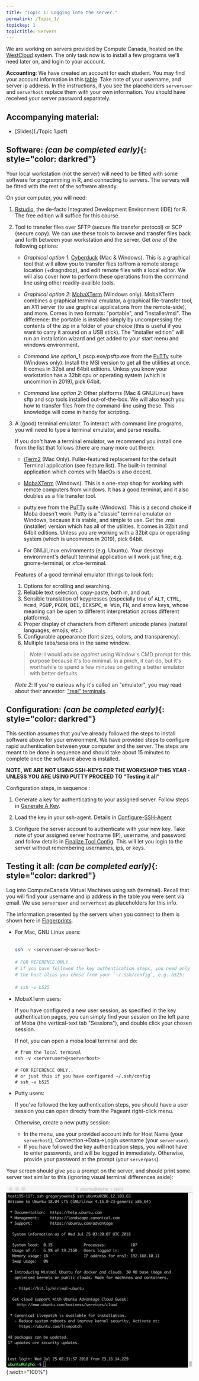 ```yaml
---
title: "Topic 1: Logging into the server."
permalink: /Topic_1/
topickey: 1
topictitle: Servers
---
```


We are working on servers provided by Compute Canada, hosted on the
[WestCloud](https://www.computecanada.ca/research-portal/national-services/compute-canada-cloud/)
system. The only task now is to install a few programs we'll need
later on, and login to your account.

**Accounting**: We have created an account for each student. You may
find your account information in this
[table](https://docs.google.com/spreadsheets/d/1v7k2-XtfiwOoQ3iZHnJyqVXsxgekVGXEtnFIvdk7aqU/edit?usp=sharing). Take
note of your username, and server ip address. In the instructions, if
you see the placeholders `serveruser` and `serverhost` replace them
with your own information. You should have received your server password separately.


Accompanying material:
---------------------

* [Slides](./Topic 1.pdf)



Software: _(can be completed early)_{: style="color: darkred"}
-------------------

Your local workstation (not the server) will need to be fitted with some
software for programming in R, and connecting to servers. The servers
will be fitted with the rest of the software already.

On your computer, you will need:

1. [Rstudio](https://www.rstudio.com/products/rstudio/download2/), the de-facto Integrated Development Environment (IDE) for R.
   The free edition will suffice for this course.

1. Tool to transfer files over SFTP (secure file transfer protocol) or
   SCP (secure copy). We can use these tools to browse and transfer files
   back and forth between your workstation and the server. Get *one* of the following options:

   * _Graphical option 1_: [Cyberduck](https://cyberduck.io/?l=en) (Mac &
    Windows). This is a graphical tool that will allow you to transfer
    files to/from a remote storage location (+dragndrop), and edit remote
    files with a local editor. We will also cover how to perform these
    operations from the command line using other readily-availble
    tools.

   * _Graphical option 2_:
   [MobaXTerm](https://mobaxterm.mobatek.net/download-home-edition.html)
   (Windows only). MobaXTerm combines a graphical terminal emulator, a
   graphical file-transfer tool, an X11 server (to use graphical
   applications from the remote-side), and more. Comes in two formats:
   "portable", and "installer/msi". The difference: the portable is
   installed simply by uncompressing the contents of the zip in a
   folder of your choice (this is useful if you want to carry it
   around on a USB stick). The "installer edition" will run an installation
   wizard and get added to your start menu and windows environment.

   * _Command line option_1_: pscp.exe/psftp.exe from the [PuTTy](https://www.chiark.greenend.org.uk/~sgtatham/putty/latest.html) suite (Windows only). Install the MSI version to get all the utilities at once. It comes in 32bit and 64bit editions. Unless you know your workstation has a 32bit cpu or operating system (which is uncommon in 2019), pick 64bit.

   * _Command line option 2_: Other platforms (Mac & GNU/Linux) have
     sftp and scp tools installed out-of-the-box. We will also teach
     you how to transfer files from the command-line using these. This
     knowledge will come in handy for scripting.

1. A (good) terminal emulator. To interact with command line programs, you will need to type a terminal emulator, and parse results.

   If you don't have a terminal emulator, we recommend you install one
   from the list that follows (there are many more out there):

    - [iTerm2](https://www.iterm2.com/) (Mac Only). Fuller-featured replacement for the default Terminal application (see feature list). The built-in terminal application which comes with MacOs is also decent.

    - [MobaXTerm](https://mobaxterm.mobatek.net/download-home-edition.html) (Windows). This is a one-stop shop for working with remote computers from windows. It has a good terminal, and it also doubles as a file transfer tool.

    - putty.exe from the [PuTTy](https://www.chiark.greenend.org.uk/~sgtatham/putty/latest.html) suite (Windows). This is a second choice if Moba doesn't work. Putty is a "classic" terminal emulator on Windows, because it is stable, and simple to use. Get the .msi (installer) version which has all of the utilities. It comes in 32bit and 64bit editions. Unless you are working with a 32bit cpu or operating system (which is uncommon in 2019), pick 64bit.

    - For GNU/Linux environments (e.g. Ubuntu). Your desktop environment's default terminal application will work just fine, e.g. gnome-terminal, or xfce-terminal.

   Features of a good terminal emulator (things to look for):
     1. Options for scrolling and searching.
     1. Reliable text selection, copy-paste, both in, and out.
     1. Sensible translation of keypresses (especially true of <kbd>ALT</kbd>, <kbd>CTRL</kbd>, <kbd>⌘cmd</kbd>, <kbd>PGUP</kbd>, <kbd>PGDN</kbd>, <kbd>DEL</kbd>, <kbd>BCKSPC</kbd>, <kbd>⊞ Win</kbd>, <kbd>FN</kbd>, and arrow keys, whose meaning can be open to different interpretation across different platforms).
     1. Proper display of characters from different unicode planes (natural languages, emojis, etc.)
     1. Configurable appearance (font sizes, colors, and transparency).
     1. Multiple tabs/sessions in the same window.

   > *Note*: I would advise *against* using Window's CMD prompt for
   this purpose because it's too minimal. In a pinch, it can do, but
   it's worthwhile to spend a few minutes on getting a better
   emulator with better defaults.
   >
   *Note 2*: If you're curious why it's called an "emulator", you may read about their ancestor: ["real" terminals](https://en.wikipedia.org/wiki/Computer_terminal#Text_terminals).


Configuration: _(can be completed early)_{: style="color: darkred"}
---------------

This section assumes that you've already followed the steps to install
software above for your environment. We have provided steps to
configure rapid authentication between your computer and the
server. The steps are meant to be done in sequence and should take
about 15 minutes to complete once the software above is installed.

**NOTE, WE ARE NOT USING SSH-KEYS FOR THE WORKSHOP THIS YEAR - UNLESS YOU ARE USING PUTTY PROCEED TO "Testing it all"**

Configuration steps, in sequence :

1. Generate a key for authenticating to your assigned server. Follow steps in [Generate A Key](./generate_a_key).

2. Load the key in your ssh-agent. Details in [Configure-SSH-Agent](./configure_ssh_agent)

3. Configure the server account to authenticate with your new key. Take note of your assigned server hostname (IP), username, and password and follow details in [Finalize Tool Config](./finalize_tool_config). This will let you login to the server without remembering usernames, ips, or keys.


Testing it all: _(can be completed early)_{: style="color: darkred"}
---------------

Log into ComputeCanada Virtual Machines using ssh (terminal). Recall that you will find your username and ip address in the table you were sent via email. We use `serveruser` and `serverhost` as placeholders for this info.

The information presented by the servers when you connect to them is shown here in [Fingerprints](./fingerprints).

* For Mac, GNU Linux users:

  ```bash

  ssh -v <serveruser>@<serverhost>

  # FOR REFERENCE ONLY..
  # if you have followed the key authentication steps, you need only to specify
  # the host alias you chose from your `~/.ssh/config`, e.g. b525:

  # ssh -v b525
  ```
* MobaXTerm users:

  If you have configured a new user session, as specified in the
  key authentication pages, you can simply find your session
  on the left pane of Moba (the vertical-text tab "Sessions"), and
  double click your chosen session.

  If not, you can open a moba local terminal and do:

  ```
  # from the local terminal
  ssh -v <serveruser>@<serverhost>

  # FOR REFERENCE ONLY..
  # or just this if you have configured ~/.ssh/config
  # ssh -v b525
  ```

* Putty users:

  If you've followed the key authentication steps, you should have a user session you can open
  directy from the Pageant right-click menu.

  Otherwise, create a new putty session:

  - In the menu, use your provided account info for Host Name (your `serverhost`), Connection->Data->Login username (your `serveruser`).
  - If you have followed the key authentication steps, you will not have to enter
    passwords, and will be logged in immediately. Otherwise, provide your password at the prompt (your `serverpass`).

Your screen should give you a prompt on the server, and should print some server text similar to this (ignoring visual terminal differences aside):

![](terminal.jpeg "Terminal"){:width="100%"}


